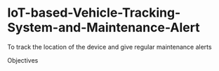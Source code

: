 # IoT-based-Vehicle-Tracking-System-and-Maintenance-Alert

To track the location of the device and give regular maintenance alerts

Objectives
